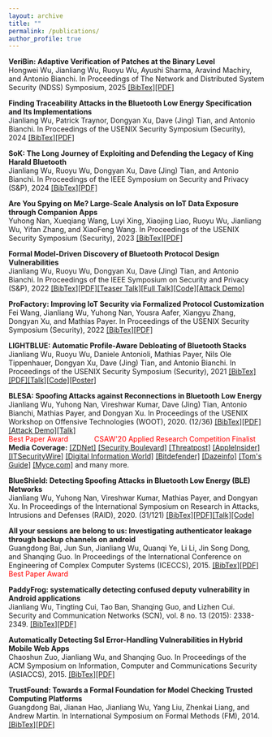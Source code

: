```yaml
---
layout: archive
title: ""
permalink: /publications/
author_profile: true
---
```

**VeriBin: Adaptive Verification of Patches at the Binary Level**<br/>
Hongwei Wu, Jianliang Wu, Ruoyu Wu, Ayushi Sharma, Aravind Machiry, and Antonio Bianchi. In Proceedings of The Network and Distributed System Security (NDSS) Symposium, 2025
[[BibTex]]()[[PDF]]()<br/>

**Finding Traceability Attacks in the Bluetooth Low Energy Specification and Its Implementations**<br/>
Jianliang Wu, Patrick Traynor, Dongyan Xu, Dave (Jing) Tian, and Antonio Bianchi. In Proceedings of the USENIX Security Symposium (Security), 2024
[[BibTex]]()[[PDF]](https://allenjlw.github.io/pdfpapers/bleprivacy.pdf)<br/>

**SoK: The Long Journey of Exploiting and Defending the Legacy of King Harald Bluetooth**<br/>
Jianliang Wu, Ruoyu Wu, Dongyan Xu, Dave (Jing) Tian, and Antonio Bianchi. In Proceedings of the IEEE Symposium on Security and Privacy (S&P), 2024
[[BibTex]](https://allenjlw.github.io/portfolio/bib-btsok/)[[PDF]](https://allenjlw.github.io/pdfpapers/btsok.pdf)<br/>

**Are You Spying on Me? Large‑Scale Analysis on IoT Data Exposure through Companion Apps**<br/>
Yuhong Nan, Xueqiang Wang, Luyi Xing, Xiaojing Liao, Ruoyu Wu, Jianliang Wu, Yifan Zhang, and XiaoFeng Wang. In Proceedings of the USENIX Security Symposium (Security), 2023
[[BibTex]](https://allenjlw.github.io/portfolio/bib-iotprofiler/)[[PDF]](https://allenjlw.github.io/pdfpapers/iotprofiler.pdf)<br/>

**Formal Model-Driven Discovery of Bluetooth Protocol Design Vulnerabilities**<br/>
Jianliang Wu, Ruoyu Wu, Dongyan Xu, Dave (Jing) Tian, and Antonio Bianchi. In Proceedings of the IEEE Symposium on Security and Privacy (S&P), 2022
[[BibTex]](https://allenjlw.github.io/portfolio/bib-btverif/)[[PDF]](https://allenjlw.github.io/pdfpapers/btverif.pdf)[[Teaser Talk]](https://www.youtube.com/watch?v=ETXDSytyJzA&list=PL0pRF4xvoD0kDG7jJ6-muUa_Mj8wH-7kp&index=62)[[Full Talk]]()[[Code]](https://github.com/purseclab/btmodel_proverif)[[Attack Demo]](https://drive.google.com/file/d/1-o6WtUqJ0GHhWsHmlwKy5b5_t8_zEMnZ/view)<br/>

**ProFactory: Improving IoT Security via Formalized Protocol Customization**<br/>
Fei Wang, Jianliang Wu, Yuhong Nan, Yousra Aafer, Xiangyu Zhang, Dongyan Xu, and Mathias Payer. In Proceedings of the USENIX Security Symposium (Security), 2022
[[BibTex]](https://allenjlw.github.io/portfolio/bib-profactory/)[[PDF]](https://allenjlw.github.io/pdfpapers/profactory.pdf)<br/>

**LIGHTBLUE: Automatic Profile-Aware Debloating of Bluetooth Stacks**<br/>
Jianliang Wu, Ruoyu Wu, Daniele Antonioli, Mathias Payer, Nils Ole Tippenhauer, Dongyan Xu, Dave (Jing) Tian, and Antonio Bianchi. In Proceedings of the USENIX Security Symposium (Security), 2021
[[BibTex]](https://allenjlw.github.io/portfolio/bib-lightblue/)[[PDF]](https://allenjlw.github.io/pdfpapers/lightblue.pdf)[[Talk]](https://allenjlw.github.io/talks/lightblue_talk/)[[Code]](https://github.com/purseclab/lightblue)[[Poster]](https://raw.githubusercontent.com/allenjlw/allenjlw.github.io/master/pdfpapers/lbposter.pdf)<br/>

**BLESA: Spoofing Attacks against Reconnections in Bluetooth Low Energy**<br/>
Jianliang Wu, Yuhong Nan, Vireshwar Kumar, Dave (Jing) Tian, Antonio Bianchi, Mathias Payer, and Dongyan Xu. In Proceedings of the USENIX Workshop on Offensive Technologies (WOOT), 2020. (12/36)
[[BibTex]](https://allenjlw.github.io/portfolio/bib-blesa/)[[PDF]](https://allenjlw.github.io/pdfpapers/blesa.pdf)[[Attack Demo]](https://allenjlw.github.io/talks/blesa_demo/)[[Talk]](https://allenjlw.github.io/talks/blesa_talk/)<br/>
<span style="color:red">Best Paper Award &nbsp; &nbsp; &nbsp; &nbsp; &nbsp; &nbsp; CSAW'20 Applied Research Competition Finalist</span><br/>
**Media Coverage:**
[[ZDNet]](https://www.zdnet.com/article/billions-of-devices-vulnerable-to-new-blesa-bluetooth-security-flaw/)
[[Security Boulevard]](https://securityboulevard.com/2020/07/bluetooth-reconnection-flaw-could-lead-to-spoofing-attacks/)
[[Threatpost]](https://threatpost.com/bluetooth-spoofing-bug-iot-devices/159291/)
[[AppleInsider]](https://appleinsider.com/articles/20/09/17/blesa-bluetooth-vulnerability-impacts-billions-of-devices-but-ios-users-are-safe)
[[ITSecurityWire]](https://itsecuritywire.com/quick-bytes/blesa-bluetooth-security-flaw-could-affect-billions-of-devices/)
[[Digital Information World]](https://www.digitalinformationworld.com/2020/09/the-new-blesa-bluetooth-security-flaw-can-keep-billions-of-devices-vulnerable.html)
[[Bitdefender]](https://www.bitdefender.com/box/blog/iot-news/new-blesa-bluetooth-vulnerability-affect-billions-iot-devices-researchers-warn/)
[[Dazeinfo]](https://dazeinfo.com/2020/09/17/bluetooth-vulnerability-blesa-devices-rick/)
[[Tom's Guide]](https://www.tomsguide.com/news/blesa-bluetooth-attack)
[[Myce.com]](https://www.myce.com/news/blesa-bluetooth-flaw-affects-iot-devices-94440/) and many more.

**BlueShield: Detecting Spoofing Attacks in Bluetooth Low Energy (BLE) Networks**<br/>
Jianliang Wu, Yuhong Nan, Vireshwar Kumar, Mathias Payer, and Dongyan Xu. In Proceedings of the International Symposium on Research in Attacks, Intrusions and Defenses (RAID), 2020. (31/121)
[[BibTex]](https://allenjlw.github.io/portfolio/bib-blueshield/)[[PDF]](https://allenjlw.github.io/pdfpapers/blueshield.pdf)[[Talk]](https://allenjlw.github.io/talks/blueshield_talk/)[[Code]](https://github.com/allenjlw/BlueShield)

**All your sessions are belong to us: Investigating authenticator leakage through backup channels on android**<br/>
Guangdong Bai, Jun Sun, Jianliang Wu, Quanqi Ye, Li Li, Jin Song Dong, and Shanqing Guo. In Proceedings of the International Conference on Engineering of Complex Computer Systems (ICECCS), 2015.
[[BibTex]](https://allenjlw.github.io/portfolio/bib-all-your/)[[PDF]](https://ieeexplore.ieee.org/abstract/document/7384230)<br/>
<span style="color:red">Best Paper Award</span>

**PaddyFrog: systematically detecting confused deputy vulnerability in Android applications**<br/>
Jianliang Wu, Tingting Cui, Tao Ban, Shanqing Guo, and Lizhen Cui. Security and Communication Networks (SCN), vol. 8 no. 13 (2015): 2338-2349.
[[BibTex]](https://allenjlw.github.io/portfolio/bib-paddyfrog/)[[PDF]]((https://onlinelibrary.wiley.com/doi/full/10.1002/sec.1179))

**Automatically Detecting Ssl Error-Handling Vulnerabilities in Hybrid Mobile Web Apps**<br/>
Chaoshun Zuo, Jianliang Wu, and Shanqing Guo. In Proceedings of the ACM Symposium on Information, Computer and Communications Security (ASIACCS), 2015.
[[BibTex]](https://allenjlw.github.io/portfolio/bib-ssl-error/)[[PDF]](https://dl.acm.org/citation.cfm?id=2714583)

**TrustFound: Towards a Formal Foundation for Model Checking Trusted Computing Platforms**<br/>
Guangdong Bai, Jianan Hao, Jianliang Wu, Yang Liu, Zhenkai Liang, and Andrew Martin. In International Symposium on Formal Methods (FM), 2014.
[[BibTex]](https://allenjlw.github.io/portfolio/bib-trustfound/)[[PDF]](https://link.springer.com/chapter/10.1007/978-3-319-06410-9_8)

